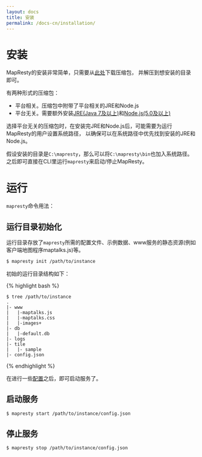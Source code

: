 ```yaml
---
layout: docs
title: 安装
permalink: /docs-cn/installation/
---
```


# 安装

MapResty的安装非常简单，只需要从[此处](https://github.com/MapTalks/mapresty/releases)下载压缩包，
并解压到想安装的目录即可。

有两种形式的压缩包：
* 平台相关。压缩包中附带了平台相关的JRE和Node.js
* 平台无关。需要额外安装[JRE(Java 7及以上)][1]和[Node.js(5.0及以上)][2]

[1]: http://www.oracle.com/technetwork/java/javase/downloads/
[2]: https://nodejs.org

选择平台无关的压缩包时，在安装完JRE和Node.js后，可能需要为运行MapResty的用户设置系统路径，
以确保可以在系统路径中优先找到安装的JRE和Node.js。

假设安装的目录是`C:\mapresty`，那么可以将`C:\mapresty\bin`也加入系统路径。
之后即可直接在CLI里运行`mapresty`来启动/停止MapResty。


# 运行

`mapresty`命令用法：

## 运行目录初始化

运行目录存放了`mapresty`所需的配置文件、示例数据、www服务的静态资源(例如客户端地图程序maptalks.js)等。

```bash
$ mapresty init /path/to/instance
```

初始的运行目录结构如下：

{% highlight bash %}

    $ tree /path/to/instance
    .
    |- www
    |   |-maptalks.js
    |   |-maptalks.css
    |   |-images+
    |- db
    |   |-default.db
    |- logs
    |- tile
    |   |- sample
    |- config.json
{% endhighlight %}

在进行一些[配置](configuration.html)之后，即可启动服务了。

## 启动服务

```bash
$ mapresty start /path/to/instance/config.json
```

## 停止服务

```bash
$ mapresty stop /path/to/instance/config.json
```
